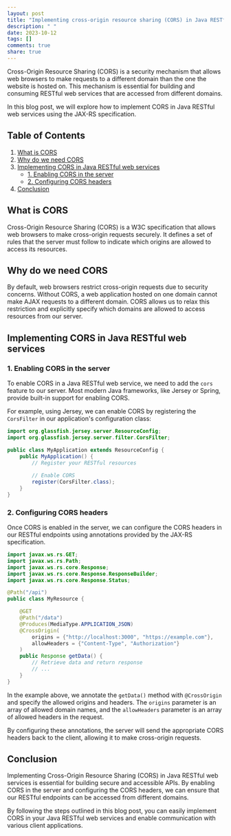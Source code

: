 ```yaml
---
layout: post
title: "Implementing cross-origin resource sharing (CORS) in Java RESTful web services"
description: " "
date: 2023-10-12
tags: []
comments: true
share: true
---
```


Cross-Origin Resource Sharing (CORS) is a security mechanism that allows web browsers to make requests to a different domain than the one the website is hosted on. This mechanism is essential for building and consuming RESTful web services that are accessed from different domains.

In this blog post, we will explore how to implement CORS in Java RESTful web services using the JAX-RS specification.

## Table of Contents
1. [What is CORS](#what-is-cors)
2. [Why do we need CORS](#why-do-we-need-cors)
3. [Implementing CORS in Java RESTful web services](#implementing-cors-in-java-restful-web-services)
    - [1. Enabling CORS in the server](#1-enabling-cors-in-the-server)
    - [2. Configuring CORS headers](#2-configuring-cors-headers)
4. [Conclusion](#conclusion)

## What is CORS
Cross-Origin Resource Sharing (CORS) is a W3C specification that allows web browsers to make cross-origin requests securely. It defines a set of rules that the server must follow to indicate which origins are allowed to access its resources.

## Why do we need CORS
By default, web browsers restrict cross-origin requests due to security concerns. Without CORS, a web application hosted on one domain cannot make AJAX requests to a different domain. CORS allows us to relax this restriction and explicitly specify which domains are allowed to access resources from our server.

## Implementing CORS in Java RESTful web services

### 1. Enabling CORS in the server
To enable CORS in a Java RESTful web service, we need to add the `cors` feature to our server. Most modern Java frameworks, like Jersey or Spring, provide built-in support for enabling CORS.

For example, using Jersey, we can enable CORS by registering the `CorsFilter` in our application's configuration class:

```java
import org.glassfish.jersey.server.ResourceConfig;
import org.glassfish.jersey.server.filter.CorsFilter;

public class MyApplication extends ResourceConfig {
    public MyApplication() {
        // Register your RESTful resources
        
        // Enable CORS
        register(CorsFilter.class);
    }
}
```

### 2. Configuring CORS headers
Once CORS is enabled in the server, we can configure the CORS headers in our RESTful endpoints using annotations provided by the JAX-RS specification.

```java
import javax.ws.rs.GET;
import javax.ws.rs.Path;
import javax.ws.rs.core.Response;
import javax.ws.rs.core.Response.ResponseBuilder;
import javax.ws.rs.core.Response.Status;

@Path("/api")
public class MyResource {

    @GET
    @Path("/data")
    @Produces(MediaType.APPLICATION_JSON)
    @CrossOrigin(
        origins = {"http://localhost:3000", "https://example.com"},
        allowHeaders = {"Content-Type", "Authorization"}
    )
    public Response getData() {
        // Retrieve data and return response
        // ...
    }
}
```

In the example above, we annotate the `getData()` method with `@CrossOrigin` and specify the allowed origins and headers. The `origins` parameter is an array of allowed domain names, and the `allowHeaders` parameter is an array of allowed headers in the request.

By configuring these annotations, the server will send the appropriate CORS headers back to the client, allowing it to make cross-origin requests.

## Conclusion
Implementing Cross-Origin Resource Sharing (CORS) in Java RESTful web services is essential for building secure and accessible APIs. By enabling CORS in the server and configuring the CORS headers, we can ensure that our RESTful endpoints can be accessed from different domains.

By following the steps outlined in this blog post, you can easily implement CORS in your Java RESTful web services and enable communication with various client applications.